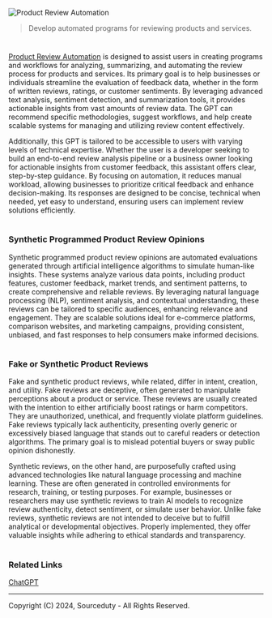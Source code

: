 ![Product Review Automation](https://github.com/user-attachments/assets/dab3f148-7d9b-4840-8b79-b9f2bc4c5983)

> Develop automated programs for reviewing products and services.
#

[Product Review Automation](https://chatgpt.com/g/g-ycJyDwOAG-product-review-automation) is designed to assist users in creating programs and workflows for analyzing, summarizing, and automating the review process for products and services. Its primary goal is to help businesses or individuals streamline the evaluation of feedback data, whether in the form of written reviews, ratings, or customer sentiments. By leveraging advanced text analysis, sentiment detection, and summarization tools, it provides actionable insights from vast amounts of review data. The GPT can recommend specific methodologies, suggest workflows, and help create scalable systems for managing and utilizing review content effectively.

Additionally, this GPT is tailored to be accessible to users with varying levels of technical expertise. Whether the user is a developer seeking to build an end-to-end review analysis pipeline or a business owner looking for actionable insights from customer feedback, this assistant offers clear, step-by-step guidance. By focusing on automation, it reduces manual workload, allowing businesses to prioritize critical feedback and enhance decision-making. Its responses are designed to be concise, technical when needed, yet easy to understand, ensuring users can implement review solutions efficiently.

#
### Synthetic Programmed Product Review Opinions

Synthetic programmed product review opinions are automated evaluations generated through artificial intelligence algorithms to simulate human-like insights. These systems analyze various data points, including product features, customer feedback, market trends, and sentiment patterns, to create comprehensive and reliable reviews. By leveraging natural language processing (NLP), sentiment analysis, and contextual understanding, these reviews can be tailored to specific audiences, enhancing relevance and engagement. They are scalable solutions ideal for e-commerce platforms, comparison websites, and marketing campaigns, providing consistent, unbiased, and fast responses to help consumers make informed decisions.

#
### Fake or Synthetic Product Reviews

Fake and synthetic product reviews, while related, differ in intent, creation, and utility. Fake reviews are deceptive, often generated to manipulate perceptions about a product or service. These reviews are usually created with the intention to either artificially boost ratings or harm competitors. They are unauthorized, unethical, and frequently violate platform guidelines. Fake reviews typically lack authenticity, presenting overly generic or excessively biased language that stands out to careful readers or detection algorithms. The primary goal is to mislead potential buyers or sway public opinion dishonestly.

Synthetic reviews, on the other hand, are purposefully crafted using advanced technologies like natural language processing and machine learning. These are often generated in controlled environments for research, training, or testing purposes. For example, businesses or researchers may use synthetic reviews to train AI models to recognize review authenticity, detect sentiment, or simulate user behavior. Unlike fake reviews, synthetic reviews are not intended to deceive but to fulfill analytical or developmental objectives. Properly implemented, they offer valuable insights while adhering to ethical standards and transparency.

#
### Related Links

[ChatGPT](https://github.com/sourceduty/ChatGPT)

***
Copyright (C) 2024, Sourceduty - All Rights Reserved.
